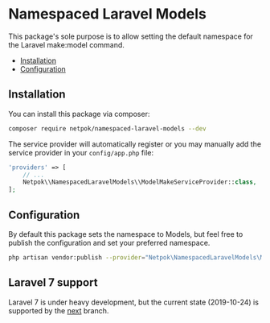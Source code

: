 # Namespaced Laravel Models

This package's sole purpose is to allow setting the default namespace
for the Laravel make:model command.

* [Installation](#installation)
* [Configuration](#configuration)

## Installation
You can install this package via composer:

``` bash
composer require netpok/namespaced-laravel-models --dev
```

The service provider will automatically register or you may manually add the
service provider in your ```config/app.php``` file:

``` php
'providers' => [
    // ...
    Netpok\\NamespacedLaravelModels\\ModelMakeServiceProvider::class,
];
```

## Configuration
By default this package sets the namespace to Models, but feel free to
publish the configuration and set your preferred namespace.

``` bash
php artisan vendor:publish --provider="Netpok\NamespacedLaravelModels\ModelMakeServiceProvider"
```

## Laravel 7 support
Laravel 7 is under heavy development, but the current state (2019-10-24) is supported by the [next](https://github.com/netpok/namespaced-laravel-models/tree/next) branch.
